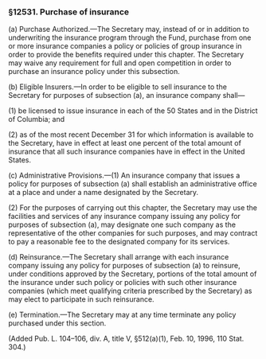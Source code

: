 ### §12531. Purchase of insurance ###

(a) Purchase Authorized.—The Secretary may, instead of or in addition to underwriting the insurance program through the Fund, purchase from one or more insurance companies a policy or policies of group insurance in order to provide the benefits required under this chapter. The Secretary may waive any requirement for full and open competition in order to purchase an insurance policy under this subsection.

(b) Eligible Insurers.—In order to be eligible to sell insurance to the Secretary for purposes of subsection (a), an insurance company shall—

(1) be licensed to issue insurance in each of the 50 States and in the District of Columbia; and

(2) as of the most recent December 31 for which information is available to the Secretary, have in effect at least one percent of the total amount of insurance that all such insurance companies have in effect in the United States.

(c) Administrative Provisions.—(1) An insurance company that issues a policy for purposes of subsection (a) shall establish an administrative office at a place and under a name designated by the Secretary.

(2) For the purposes of carrying out this chapter, the Secretary may use the facilities and services of any insurance company issuing any policy for purposes of subsection (a), may designate one such company as the representative of the other companies for such purposes, and may contract to pay a reasonable fee to the designated company for its services.

(d) Reinsurance.—The Secretary shall arrange with each insurance company issuing any policy for purposes of subsection (a) to reinsure, under conditions approved by the Secretary, portions of the total amount of the insurance under such policy or policies with such other insurance companies (which meet qualifying criteria prescribed by the Secretary) as may elect to participate in such reinsurance.

(e) Termination.—The Secretary may at any time terminate any policy purchased under this section.

(Added Pub. L. 104–106, div. A, title V, §512(a)(1), Feb. 10, 1996, 110 Stat. 304.)